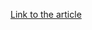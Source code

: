[Link to the article](https://yoroi.company/research/ransomware-micro-criminals-are-still-out-here-and-growing/)
